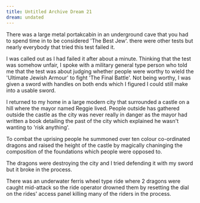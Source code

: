 ```yaml
---
title: Untitled Archive Dream 21
dream: undated
---
```


There was a large metal portakcabin in an underground cave that you had to spend time in to be considered 'The Best Jew'. there were other tests but nearly everybody that tried this test failed it.

I was called out as I had failed it after about a minute. Thinking that the test was somehow unfair, I spoke with a military general type person who told me that the test was about judging whether people were worthy to wield the 'Ultimate Jewish Armour' to fight 'The Final Battle'. Not being worthy, I was given a sword with handles on both ends which I figured I could still make into a usable sword.

I returned to my home in a large modern city that surrounded a castle on a hill where the mayor named Reggie lived. People outside has gathered outside the castle as the city was never really in danger as the mayor had written a book detailing the past of the city which explained he wasn't wanting to 'risk anything'.

To combat the uprising people he summoned over ten colour co-ordinated dragons and raised the height of the castle by magically chaninging the composition of the foundations which people were opposed to.

The dragons were destroying the city and I tried defending it with my sword but it broke in the process.

There was an underwater ferris wheel type ride where 2 dragons were caught mid-attack so the ride operator drowned them by resetting the dial on the rides' access panel killing many of the riders in the process.